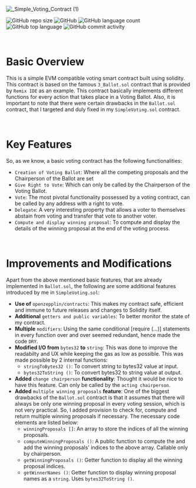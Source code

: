 ![_Simple_Voting_Contract (1)](https://user-images.githubusercontent.com/100613640/166903388-d273b1e4-7874-4312-87a7-062d20a27e82.png)


![GitHub repo size](https://img.shields.io/github/repo-size/moonman369/Simple-Voting-contract)
![GitHub](https://img.shields.io/github/license/moonman369/Simple-Voting-Contract)
![GitHub language count](https://img.shields.io/github/languages/count/moonman369/Simple-Voting-Contract)
![GitHub top language](https://img.shields.io/github/languages/top/moonman369/Simple-Voting-Contract)
![GitHub commit activity](https://img.shields.io/github/commit-activity/m/moonman369/Simple-Voting-Contract)

<br>

# Basic Overview

This is a simple EVM compatible voting smart contract built using solidity. This contract is based on the famous `3_Ballot.sol` contract that is provided by  `Remix IDE` as an example.
This contract basically implements different functions for every action that takes place in a Voting Ballot. Also, it is important to note that there were certain drawbacks in the `Ballot.sol` contract, that I targeted and duly fixed in my `SimpleVoting.sol` contract.

<br>

# Key Features

So, as we know, a basic voting contract has the following functionalities:
* `Creation of Voting Ballot`: Where all the competing proposals and the Chairperson of the Ballot are set
* `Give Right to Vote`: Which can only be called by the Chairperson of the Voting Ballot.
* `Vote`: The most pivotal functionality possessed by a voting contract, can be called by any address with a right to vote.
* `Delegate`: A very interesting property that allows a voter to themselves abstain from voting and transfer that vote to another voter.
* `Compute and display winning proposal`: To compute and display the details of the winning proposal at the end of the voting process.


<br>

# Improvements and Modifications
Apart from the above mentioned basic features, that are already implemented in `Ballot.sol`, the following are some additional features introduced by me in `SimpleVoting.sol`:
* **Use of** `openzepplin/contracts`: This makes my contract safe, efficient and immune to future releases and changes to Solidity itself.
* **Additional** `getters and public variables`: To better monitor the state of my contract.
* **Multiple** `modifiers`: Using the same conditional [require (...)] statements in every function over and over seemed redundant, hence made the code `DRY`.
* **Modified I/O from** `bytes32` **to** `string`: This was done to improve the readabilty and UX while keeping the gas as low as possible. This was made possible by 2 internal functions:
    - `stringToBytes32 ()`: To convert string to bytes32 value at input.
    - `bytes32ToString ()`: To convert bytes32 to string value at output.
* **Added** `change chairperson` **functionality**: Thought it would be nice to have this feature. Can only be called by the `acting chairperson`.
* **Added** `multiple winning proposals` **feature**: One of the biggest drawbacks of the `Ballot.sol` contract is that it assumes that there will always be only one winning proposal in every voting session, which is not very practical. So, I added provision to check for, compute and return multiple winning proposals if necessary. The necessary code elements are listed below:
    - `winningProposals []`: An array to store the indices of all the winning proposals.
    - `computeWinningProposals ()`: A public function to compute the and add the winning proposals' indices to the above array. Callable only by chairperson.
    - `getWinningProposals ()`: Getter function to display all the winning proposal indices.
    - `getWinnerNames ()`: Getter function to display winning proposal names as a `string`. Uses `bytes32ToString ()`.
